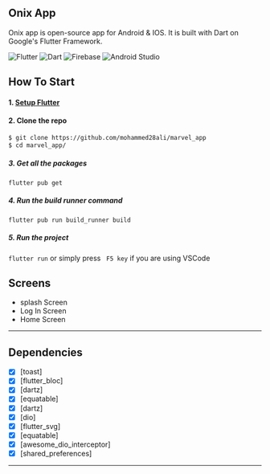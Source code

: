 ## Onix App<br>


Onix app is open-source  app for Android & IOS. It is built with Dart on Google's Flutter Framework.

![Flutter](https://img.shields.io/badge/Flutter-%2302569B.svg?style=for-the-badge&logo=Flutter&logoColor=white)
![Dart](https://img.shields.io/badge/Dart-0175C2?style=for-the-badge&logo=dart&logoColor=white)
![Firebase](https://img.shields.io/badge/Firebase-039BE5?style=for-the-badge&logo=Firebase&logoColor=white)
![Android Studio](https://img.shields.io/badge/Android%20Studio-3DDC84.svg?style=for-the-badge&logo=android-studio&logoColor=white)



## How To Start
#### 1. [Setup Flutter](https://flutter.io/setup/)

#### 2. Clone the repo

```sh
$ git clone https://github.com/mohammed28ali/marvel_app
$ cd marvel_app/
```

##### 3. Get all the packages

`flutter pub get`

##### 4. Run the build runner command

`flutter pub run build_runner build `

##### 5. Run the project

`flutter run` or simply press ` F5 key` if you are using VSCode

## Screens

-   splash Screen
-   Log In Screen
-   Home Screen
--------------------------------
## Dependencies
- [x] [toast]
- [x] [flutter_bloc]
- [x] [dartz]
- [x] [equatable]
- [x] [dartz]
- [x] [dio]
- [x] [flutter_svg]
- [x] [equatable]
- [x] [awesome_dio_interceptor]
- [x] [shared_preferences]
--------------------------











